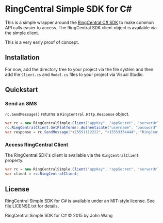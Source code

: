 # RingCentral Simple SDK for C#

This is a simple wrapper around the [RingCentral C# SDK](https://github.com/ringcentral/ringcentral-csharp) to make common API calls easier to access. The RingCentral SDK client object is available via the simple client.

This is a very early proof of concept.

## Installation

For now, add the directory tree to your project via the file system and then add the `Client.cs` and `Model.cs` files to your project via Visual Studio.

## Quickstart

### Send an SMS

`rc.SendMessage()` returns a `RingCentral.Http.Response` object.

```csharp
var rc = new RingCentralSimple.Client("appKey", "appSecret", "serverUrl");
rc.RingCentralClient.GetPlatform().Authenticate("username", "password", "ext", true);
var response = rc.SendMessage("+15551112222", "+15553334444", "RingCentral SMS from C#");
```

### Access RingCentral Client

The RingCentral SDK's client is available via the `RingCentralClient` property.

```csharp
var rc = new RingCentralSimple.Client("appKey", "appSecret", "serverUrl");
var client = rc.RingCentralClient;
```

## License

RingCentral Simple SDK for C# is available under an MIT-style license. See file:LICENSE.txt for details.

RingCentral Simple SDK for C# &copy; 2015 by John Wang